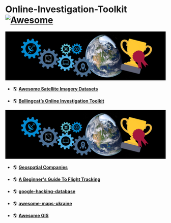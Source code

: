 # Online-Investigation-Toolkit [![Awesome](https://awesome.re/badge-flat.svg)](https://awesome.re)
 

![](https://github.com/SergeyShchus/Online-Investigation-Toolkit/blob/master/awesome-satellite-imagery-datasets/figures/header_img.jpg)  



- :earth_americas: [**Awesome Satellite Imagery Datasets**](https://github.com/SergeyShchus/Online-Investigation-Toolkit/edit/master/awesome-satellite-imagery-datasets-master/README.md)

- :earth_americas: [**Bellingcat’s Online Investigation Toolkit**](https://docs.google.com/document/d/1BfLPJpRtyq4RFtHJoNpvWQjmGnyVkfE2HYoICKOGguA/edit#heading=h.po9n93ahppok)


![](https://github.com/SergeyShchus/Online-Investigation-Toolkit/blob/master/awesome-satellite-imagery-datasets-master/figures/header_img.jpg)  


- :earth_americas: [**Geospatial Companies**](https://github.com/SergeyShchus/Online-Investigation-Toolkit/blob/master/Best_geospatial_companies-main/README.md)

- :earth_americas: [**A Beginner's Guide To Flight Tracking**](https://www.bellingcat.com/resources/how-tos/2019/10/15/a-beginners-guide-to-flight-tracking/)

- :earth_americas: [**google-hacking-database**](https://www.exploit-db.com/google-hacking-database)

- :earth_americas: [**awesome-maps-ukraine**](https://github.com/SergeyShchus/Online-Investigation-Toolkit/tree/master/awesome-maps-ukraine)

- :earth_americas: [**Awesome GIS**](https://github.com/SergeyShchus/Online-Investigation-Toolkit/tree/master/awesome-gis)
